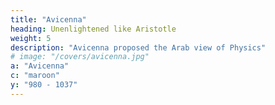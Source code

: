 ```yaml
---
title: "Avicenna"
heading: Unenlightened like Aristotle
weight: 5
description: "Avicenna proposed the Arab view of Physics"
# image: "/covers/avicenna.jpg"
a: "Avicenna"
c: "maroon"
y: "980 - 1037"
---
```

